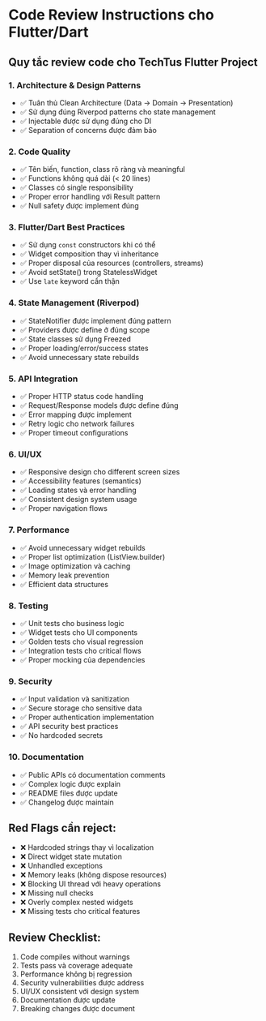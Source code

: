 # Code Review Instructions cho Flutter/Dart

## Quy tắc review code cho TechTus Flutter Project

### 1. Architecture & Design Patterns
- ✅ Tuân thủ Clean Architecture (Data → Domain → Presentation)
- ✅ Sử dụng đúng Riverpod patterns cho state management
- ✅ Injectable được sử dụng đúng cho DI
- ✅ Separation of concerns được đảm bảo

### 2. Code Quality
- ✅ Tên biến, function, class rõ ràng và meaningful
- ✅ Functions không quá dài (< 20 lines)
- ✅ Classes có single responsibility
- ✅ Proper error handling với Result pattern
- ✅ Null safety được implement đúng

### 3. Flutter/Dart Best Practices
- ✅ Sử dụng `const` constructors khi có thể
- ✅ Widget composition thay vì inheritance
- ✅ Proper disposal của resources (controllers, streams)
- ✅ Avoid setState() trong StatelessWidget
- ✅ Use `late` keyword cẩn thận

### 4. State Management (Riverpod)
- ✅ StateNotifier được implement đúng pattern
- ✅ Providers được define ở đúng scope
- ✅ State classes sử dụng Freezed
- ✅ Proper loading/error/success states
- ✅ Avoid unnecessary state rebuilds

### 5. API Integration
- ✅ Proper HTTP status code handling
- ✅ Request/Response models được define đúng
- ✅ Error mapping được implement
- ✅ Retry logic cho network failures
- ✅ Proper timeout configurations

### 6. UI/UX
- ✅ Responsive design cho different screen sizes
- ✅ Accessibility features (semantics)
- ✅ Loading states và error handling
- ✅ Consistent design system usage
- ✅ Proper navigation flows

### 7. Performance
- ✅ Avoid unnecessary widget rebuilds
- ✅ Proper list optimization (ListView.builder)
- ✅ Image optimization và caching
- ✅ Memory leak prevention
- ✅ Efficient data structures

### 8. Testing
- ✅ Unit tests cho business logic
- ✅ Widget tests cho UI components  
- ✅ Golden tests cho visual regression
- ✅ Integration tests cho critical flows
- ✅ Proper mocking của dependencies

### 9. Security
- ✅ Input validation và sanitization
- ✅ Secure storage cho sensitive data
- ✅ Proper authentication implementation
- ✅ API security best practices
- ✅ No hardcoded secrets

### 10. Documentation
- ✅ Public APIs có documentation comments
- ✅ Complex logic được explain
- ✅ README files được update
- ✅ Changelog được maintain

## Red Flags cần reject:
- ❌ Hardcoded strings thay vì localization
- ❌ Direct widget state mutation
- ❌ Unhandled exceptions
- ❌ Memory leaks (không dispose resources)
- ❌ Blocking UI thread với heavy operations
- ❌ Missing null checks
- ❌ Overly complex nested widgets
- ❌ Missing tests cho critical features

## Review Checklist:
1. Code compiles without warnings
2. Tests pass và coverage adequate
3. Performance không bị regression
4. Security vulnerabilities được address
5. UI/UX consistent với design system
6. Documentation được update
7. Breaking changes được document
